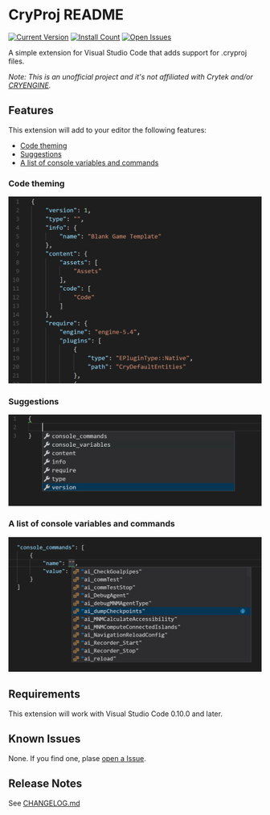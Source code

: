 # CryProj README

[![Current Version](https://vsmarketplacebadge.apphb.com/version/l0ll098.cryproj.svg)](https://marketplace.visualstudio.com/items?itemName=l0ll098.cryproj)
[![Install Count](https://vsmarketplacebadge.apphb.com/installs/l0ll098.cryproj.svg)](https://marketplace.visualstudio.com/items?itemName=l0ll098.cryproj)
[![Open Issues](https://vsmarketplacebadge.apphb.com/rating/l0ll098.cryproj.svg) ](https://marketplace.visualstudio.com/items?itemName=l0ll098.cryproj)

A simple extension for Visual Studio Code that adds support for .cryproj files.

*Note: This is an unofficial project and it's not affiliated with Crytek and/or [CRYENGINE](https://github.com/CRYTEK/CRYENGINE).*

## Features
This extension will add to your editor the following features:

 - [Code theming](#Code-theming)
 - [Suggestions](#Suggestions)
 - [A list of console variables and commands](#A-list-of-console-variables-and-commands)



### Code theming

![Code theming](images/CodeTheming.PNG)

### Suggestions

![Code suggestions](images/CodeSuggestions.PNG)

### A list of console variables and commands
![Code theming](images/CommandsSuggestions.PNG)

 

## Requirements

This extension will work with Visual Studio Code 0.10.0 and later.


## Known Issues

None. If you find one, plase [open a Issue](https://github.com/l0ll098/CryProj/issues/new).

## Release Notes

See [CHANGELOG.md](./CHANGELOG.md)
